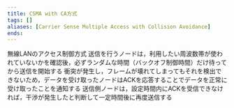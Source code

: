```yaml
---
title: CSMA with CA方式
tags: []
aliases: [Carrier Sense Multiple Access with Collision Avoidance]
ends: 
---
```

無線LANのアクセス制御方式
送信を行うノードは，利用したい周波数帯が使われていないかを確認後，必ずランダムな時間（バックオフ制御時間）だけ待ってから送信を開始する
衝突が発生し，フレームが壊れてしまってもそれを検出できないため，データを受け取ったノードはACKを応答することでデータを正常に受け取ったことを通知する
送信側ノードは，設定時間内にACKを受信できなければ，干渉が発生したと判断して一定時間後に再度送信する
